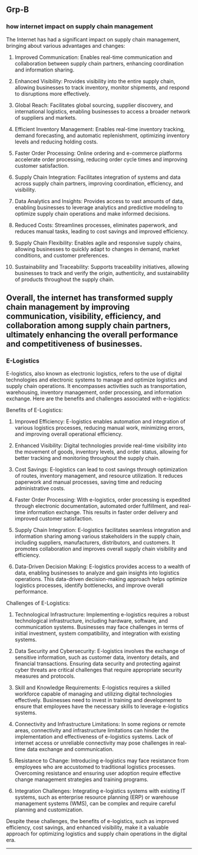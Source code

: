 ## Grp-B

### how internet impact on supply chain management
The Internet has had a significant impact on supply chain management, bringing about various advantages and changes:

1. Improved Communication: Enables real-time communication and collaboration between supply chain partners, enhancing coordination and information sharing.

2. Enhanced Visibility: Provides visibility into the entire supply chain, allowing businesses to track inventory, monitor shipments, and respond to disruptions more effectively.

3. Global Reach: Facilitates global sourcing, supplier discovery, and international logistics, enabling businesses to access a broader network of suppliers and markets.

4. Efficient Inventory Management: Enables real-time inventory tracking, demand forecasting, and automatic replenishment, optimizing inventory levels and reducing holding costs.

5. Faster Order Processing: Online ordering and e-commerce platforms accelerate order processing, reducing order cycle times and improving customer satisfaction.

6. Supply Chain Integration: Facilitates integration of systems and data across supply chain partners, improving coordination, efficiency, and visibility.

7. Data Analytics and Insights: Provides access to vast amounts of data, enabling businesses to leverage analytics and predictive modeling to optimize supply chain operations and make informed decisions.

8. Reduced Costs: Streamlines processes, eliminates paperwork, and reduces manual tasks, leading to cost savings and improved efficiency.

9. Supply Chain Flexibility: Enables agile and responsive supply chains, allowing businesses to quickly adapt to changes in demand, market conditions, and customer preferences.

10. Sustainability and Traceability: Supports traceability initiatives, allowing businesses to track and verify the origin, authenticity, and sustainability of products throughout the supply chain.

Overall, the internet has transformed supply chain management by improving communication, visibility, efficiency, and collaboration among supply chain partners, ultimately enhancing the overall performance and competitiveness of businesses.
---
### E-Logistics
E-logistics, also known as electronic logistics, refers to the use of digital technologies and electronic systems to manage and optimize logistics and supply chain operations. It encompasses activities such as transportation, warehousing, inventory management, order processing, and information exchange. Here are the benefits and challenges associated with e-logistics:

Benefits of E-Logistics:

1. Improved Efficiency: E-logistics enables automation and integration of various logistics processes, reducing manual work, minimizing errors, and improving overall operational efficiency.

2. Enhanced Visibility: Digital technologies provide real-time visibility into the movement of goods, inventory levels, and order status, allowing for better tracking and monitoring throughout the supply chain.

3. Cost Savings: E-logistics can lead to cost savings through optimization of routes, inventory management, and resource utilization. It reduces paperwork and manual processes, saving time and reducing administrative costs.

4. Faster Order Processing: With e-logistics, order processing is expedited through electronic documentation, automated order fulfillment, and real-time information exchange. This results in faster order delivery and improved customer satisfaction.

5. Supply Chain Integration: E-logistics facilitates seamless integration and information sharing among various stakeholders in the supply chain, including suppliers, manufacturers, distributors, and customers. It promotes collaboration and improves overall supply chain visibility and efficiency.

6. Data-Driven Decision Making: E-logistics provides access to a wealth of data, enabling businesses to analyze and gain insights into logistics operations. This data-driven decision-making approach helps optimize logistics processes, identify bottlenecks, and improve overall performance.

Challenges of E-Logistics:

1. Technological Infrastructure: Implementing e-logistics requires a robust technological infrastructure, including hardware, software, and communication systems. Businesses may face challenges in terms of initial investment, system compatibility, and integration with existing systems.

2. Data Security and Cybersecurity: E-logistics involves the exchange of sensitive information, such as customer data, inventory details, and financial transactions. Ensuring data security and protecting against cyber threats are critical challenges that require appropriate security measures and protocols.

3. Skill and Knowledge Requirements: E-logistics requires a skilled workforce capable of managing and utilizing digital technologies effectively. Businesses need to invest in training and development to ensure that employees have the necessary skills to leverage e-logistics systems.

4. Connectivity and Infrastructure Limitations: In some regions or remote areas, connectivity and infrastructure limitations can hinder the implementation and effectiveness of e-logistics systems. Lack of internet access or unreliable connectivity may pose challenges in real-time data exchange and communication.

5. Resistance to Change: Introducing e-logistics may face resistance from employees who are accustomed to traditional logistics processes. Overcoming resistance and ensuring user adoption require effective change management strategies and training programs.

6. Integration Challenges: Integrating e-logistics systems with existing IT systems, such as enterprise resource planning (ERP) or warehouse management systems (WMS), can be complex and require careful planning and customization.

Despite these challenges, the benefits of e-logistics, such as improved efficiency, cost savings, and enhanced visibility, make it a valuable approach for optimizing logistics and supply chain operations in the digital era.

---
